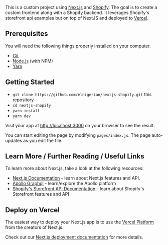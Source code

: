 
This is a custom project using [Next.js](https://nextjs.org/) and [Shopify](https://shopify.com). The goal is to create a custom frontend along with a Shopify backend. It leverages Shopify's storefront api examples but on top of NextJS and deployed to [Vercel](https://vercel.com).

## Prerequisites

You will need the following things properly installed on your computer.

* [Git](https://git-scm.com/)
* [Node.js](https://nodejs.org/) (with NPM)
* [Yarn](https://yarnpkg.com/en/)

## Getting Started

* `git clone https://github.com/elnigerian/nextjs-shopify.git` this repository
* `cd nextjs-shopify`
* `yarn install`
* `yarn dev`

Visit your app at [http://localhost:3000](http://localhost:3000) on your browser to see the result.

You can start editing the page by modifying `pages/index.js`. The page auto-updates as you edit the file.

## Learn More / Further Reading / Useful Links

To learn more about Next.js, take a look at the following resources:
- [Next.js Documentation](https://nextjs.org/docs) - learn about Next.js features and API.
- [Apollo Graphql](https://www.apollographql.com/docs/) - learn/explore the Apollo platform
- [Shopify's Storefront API Documentation](https://help.shopify.com/en/api/storefront-api/reference) - learn about Shopify's Storefront features and API

## Deploy on Vercel


The easiest way to deploy your Next.js app is to use the [Vercel Platform](https://vercel.com/import?utm_medium=default-template&filter=next.js&utm_source=create-next-app&utm_campaign=create-next-app-readme) from the creators of Next.js.

Check out our [Next.js deployment documentation](https://nextjs.org/docs/deployment) for more details.
